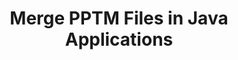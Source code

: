 ---
############################# Static ############################
layout: "autogen"
draft: false
path: "merger/java/pptm/"
otherformats: PDF BMP CSV DOC DOCM DOCX DOT DOTM DOTX EPUB Excel HTML Image MHT MHTML ODP ODS ODT OTP OTT PDF PNG POTM POTX PPS PPSM PPSX PPT PPTX PS RTF TEX TIF TIFF TSV TXT VDX Visio VSDM VSDX VSSX VSSM VSTM VSTX VSX VTX Web Word Worksheet XLAM XLS XLSB XLSM XLSX XLT XLTM XLTX XPS 

############################# Head ############################
head_title: "Merge PPTM Files via Java & J2SE Documents Merger API"
head_description: "Merge multiple PPTM files into a single file using Java documents merger API with all data, style and formatting as the source documents."

############################# Header ############################
title: "Merge PPTM Files in Java Applications"
description: "Merge multiple PPTM files into a single file using Java documents merger API. Merge selected pages or page ranges from various source documents into a single resultant document with all data, style and formatting as the source documents."

############################# SubMenu ############################
submenu:
    enable: true

############################# About ############################
about:
    enable: true
    title: "GroupDocs.Merger for Java API"
    content: |
        GroupDocs.Merger for Java library offers a simple solution to safely merge & split between a wide range of document formats including PDF, Microsoft Office (Word, Excel, PowerPoint, OneNote), OpenDocument, HTML, images and many others within .NET applications. By adding just a few lines of the code, perform several document operations such as move, remove, rotate, swap, extract or change the orientation of pages within the documents. The documents merging API also supports previewing document pages as an image to analyse the document structure, formatting and content on the page.
        
        GroupDocs.Merger APIs are well supported on all major operating systems and Java versions including J2SE 7.0 (1.7), J2SE 8.0 (1.8) and Java 10.

############################# Steps ############################
steps:
    enable: true
    title_left: "Merge Two or More PPTM Files in Java"
    content_left: |
        [GroupDocs.Merger](https://products.groupdocs.com/merger/java/) makes it easy for Java developers to merge multiple PPTM files by implementing a few easy steps.

        *   Create an instance of **Merger** class and load PPTM file.
        *   Call **Join** method of **Merger** class instance and load another PPTM file.
        *   Call **Save** method of **Merger** class instance to save the merged document.
        
    title_right: "System Requirements"
    content_right: |
        Before executing the code example below, please make sure that you have the following prerequisites installed on your system.

        *   Operating Systems: Microsoft Windows, Linux, MacOS
        *   Development Environments: NetBeans, IntelliJ IDEA, Eclipse
        *   Frameworks: Java 7 (1.7) and above
        *   Download the latest version of GroupDocs.Merger for Java from [Maven](https://repository.groupdocs.com/webapp/#/artifacts/browse/tree/General/repo/com/groupdocs/groupdocs-merger)
        
    code: |
        ```cs
        // Merge PPTM files using GroupDocs.Merger API
        // Instantiate Merger with input PPTM document
        Merger merger = new Merger("input_1.pptm"))
          {
            // Call Join method of Merger class instance and pass second source document path
            merger.Join("input_2.pptm");
            
            // Call Save method of Merger class instance to save merged document
            merger.Save("merged-file.pptm");
          }
        ```
        

demos:
    enable: true
        

about_formats:
    enable: true


more_formats:
    enable: true


back_to_top:
    enable: true
---